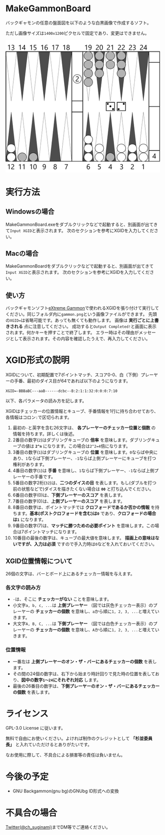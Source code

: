 # MakeGammonBoard
バックギャモンの任意の盤面図を以下のような白黒画像で作成するソフト。

ただし画像サイズは`1400x1200`ピクセルで固定であり、変更はできません。

![board](gammon.png)

# 実行方法
## Windowsの場合
MakeGammonBoard.exeをダブルクリックなどで起動すると、別画面が出てきて`Input XGID`と表示されます。
次のセクションを参考にXGIDを入力してください。

## Macの場合
MakeGammonBoardをダブルクリックなどで起動すると、別画面が出てきて`Input XGID`と表示されます。
次のセクションを参考にXGIDを入力してください。

## 使い方
バックギャモンソフト[eXtreme Gammon](www.extremegammon.com)で使われるXGIDを張り付けて実行してください。同じフォルダ内に`gammon.png`という画像ファイルができます。
先頭の`XGID=`は省略可能です。あっても無くても動作します。
画像は **実行ごとに上書きされる** 点に注意してください。
成功すると`Output Completed!`と画面に表示されます。何かキーを押すことで終了します。
エラー時はその理由がメッセージとして表示されます。その内容を確認したうえで、再入力してください。

# XGID形式の説明
XGIDについて、初期配置で7ポイントマッチ、スコア0-0、白（下側）プレーヤーの手番、最初のダイス目が64であれば以下のようになります。

`XGID=-BBBaBC---aaB------dcbc--B:2:1:1:32:0:0:0:7:10`

以下、各パラメータの読み方を記します。

XGIDはチェッカーの位置情報とキューブ、手番情報を1行に持ち合わせており、各情報はコロン`:`で区切られます。

1. 最初の`-`と英字を含む26文字は、 **各プレーヤーのチェッカー位置と個数** の情報を持ちます。詳しくは後述。
2. 2番目の数字(`2`)はダブリングキューブの **倍率** を意味します。ダブリングキューブの値は **`2^n`** になります。この場合は`2^2=4`倍になります。
3. 3番目の数字(`1`)はダブリングキューブの **位置** を意味します。`0`ならば中央にあり、`1`ならば下側プレーヤー、`-1`ならば上側プレーヤーにキューブを打つ権利があります。
4. 4番目の数字(`1`)は **手番** を意味し、`1`ならば下側プレーヤー、`-1`ならば上側プレーヤーの手番です。
5. 5番目の数字2桁(`32`)は、**二つのダイスの目** を表します。もし(ダブルを打つ前の状態などで)ダイスを描きたくない場合は **`00`** と打ち込んでください。
6. 6番目の数字(0)は、**下側プレーヤーのスコア** を表します。
7. 7番目の数字(0)は、**上側プレーヤーのスコア** を表します。
8. 8番目の数字は、ポイントマッチでは **クロフォードであるか否かの情報** を持ちます。**基本(ポストクロフォードを含む)は`0`** であり、**クロフォードの場合は`1`** になります。
9. 9番目の数字(7)は、**マッチに勝つための必要ポイント** を意味します。この場合は7ポイントマッチになります。
10. 10番目の最後の数字は、キューブの最大値を意味します。 **描画上の意味はないですが、入力は必須** ですので手入力時は`0`などを入れておいてください。

## XGID位置情報について
26個の文字は、バーとボード上にあるチェッカー情報を与えます。

### 各文字の読み方
+ `-`は、そこに **チェッカーがない** ことを意味します。
+ 小文字`a, b, c, ...`は **上側プレーヤー** （図では灰色チェッカー表示）のプレーヤーの **チェッカーの個数** を意味し、`a`から順に`1, 2, 3, ...`と増えていきます。
+ 大文字`A, B, C, ...`は **下側プレーヤー** （図では白色チェッカー表示）のプレーヤーの **チェッカーの個数** を意味し、`A`から順に`1, 2, 3, ...`と増えていきます。

### 位置情報
+ 一番左は **上側プレーヤーのオン・ザ・バーにあるチェッカーの個数** を表します。
+ その間の24個の数字は、右下から始まり時計回りで見た時の位置を表しており、**図中の数字`1～24`にそれぞれ対応** します。
+ 最後の26番目の数字は、**下側プレーヤーのオン・ザ・バーにあるチェッカーの個数** を表します。

# ライセンス
GPL-3.0 License に従います。

無料で自由にお使いください。よければ制作のクレジットとして **「杉並委員長」** と入れていただけるとありがたいです。

なお使用に際して、不具合による損害等の責任は負いません。

# 今後の予定
+ GNU Backgammon(gnu bg)のGNUbg ID形式への変換

# 不具合の場合
[Twitter(@ch_suginami)](https://twitter.com/ch_suginami)までDM等でご連絡ください。

